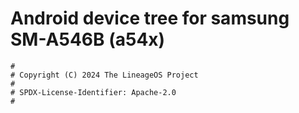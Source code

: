 # Android device tree for samsung SM-A546B (a54x)

```
#
# Copyright (C) 2024 The LineageOS Project
#
# SPDX-License-Identifier: Apache-2.0
#
```
